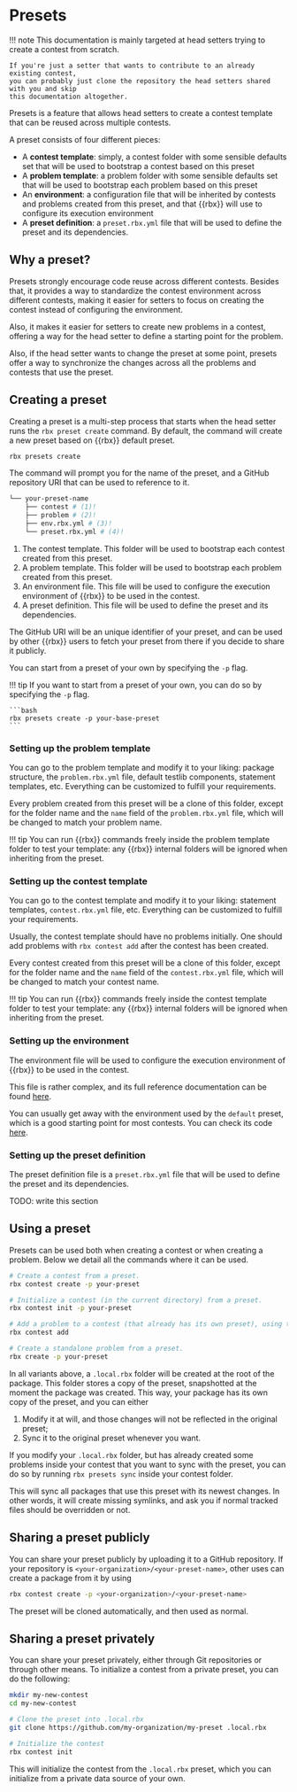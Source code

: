 # Presets

!!! note
    This documentation is mainly targeted at head setters trying to create a contest
    from scratch.

    If you're just a setter that wants to contribute to an already existing contest,
    you can probably just clone the repository the head setters shared with you and skip
    this documentation altogether.

Presets is a feature that allows head setters to create a contest template that can be reused
across multiple contests.

A preset consists of four different pieces:

- A **contest template**: simply, a contest folder with some sensible defaults set that will
  be used to bootstrap a contest based on this preset
- A **problem template**: a problem folder with some sensible defaults set that will
  be used to bootstrap each problem based on this preset
- An **environment**: a configuration file that will be inherited by contests and problems
  created from this preset, and that {{rbx}} will use to configure its execution environment
- A **preset definition**: a `preset.rbx.yml` file that will be used to define the preset
  and its dependencies.

## Why a preset?

Presets strongly encourage code reuse across different contests. Besides that, it provides
a way to standardize the contest environment across different contests, making it easier
for setters to focus on creating the contest instead of configuring the environment.

Also, it makes it easier for setters to create new problems in a contest, offering a way for
the head setter to define a starting point for the problem.

Also, if the head setter wants to change the preset at some point, presets offer a way
to synchronize the changes across all the problems and contests that use the preset.

## Creating a preset

Creating a preset is a multi-step process that starts when the head setter runs the
`rbx preset create` command. By default, the command will create a new preset based
on {{rbx}} default preset.

```bash
rbx presets create
```

The command will prompt you for the name of the preset, and a GitHub repository URI that
can be used to reference to it.

```bash
└── your-preset-name
    ├── contest # (1)!
    ├── problem # (2)!
    ├── env.rbx.yml # (3)!
    └── preset.rbx.yml # (4)!
```

1. The contest template. This folder will be used to bootstrap each contest created from
   this preset.
2. A problem template. This folder will be used to bootstrap each problem created from
   this preset.
3. An environment file. This file will be used to configure the execution environment
   of {{rbx}} to be used in the contest.
4. A preset definition. This file will be used to define the preset and its dependencies.

The GitHub URI will be an unique identifier of your preset, and
can be used by other {{rbx}} users to fetch your preset from there if you decide to share
it publicly.

You can start from a preset of your own by specifying the `-p` flag.

!!! tip
    If you want to start from a preset of your own, you can do so by specifying the `-p`
    flag.

    ```bash
    rbx presets create -p your-base-preset
    ```

### Setting up the problem template

You can go to the problem template and modify it to your liking: package structure,
the `problem.rbx.yml` file, default testlib components, statement templates, etc. Everything
can be customized to fulfill your requirements.

Every problem created from this preset will be a clone of this folder, except for the folder name
and the `name` field of the `problem.rbx.yml` file, which will be changed to match your problem name.

!!! tip
    You can run {{rbx}} commands freely inside the problem template folder to test your template:
    any {{rbx}} internal folders will be ignored when inheriting from the preset.

### Setting up the contest template

You can go to the contest template and modify it to your liking: statement templates, `contest.rbx.yml` file,
etc. Everything can be customized to fulfill your requirements.

Usually, the contest template should have no problems initially. One should add problems with
`rbx contest add` after the contest has been created.

Every contest created from this preset will be a clone of this folder, except for the folder name
and the `name` field of the `contest.rbx.yml` file, which will be changed to match your contest name.

!!! tip
    You can run {{rbx}} commands freely inside the contest template folder to test your template:
    any {{rbx}} internal folders will be ignored when inheriting from the preset.

### Setting up the environment

The environment file will be used to configure the execution environment of {{rbx}} to be used
in the contest.

This file is rather complex, and its full reference documentation can be found [here](../reference/env.md).

You can usually get away with the environment used by the `default` preset, which is
a good starting point for most contests. You can check its code [here](https://github.com/rsalesc/rbx/blob/main/rbx/resources/presets/default/env.rbx.yml).

### Setting up the preset definition

The preset definition file is a `preset.rbx.yml` file that will be used to define the preset
and its dependencies.

TODO: write this section

## Using a preset

Presets can be used both when creating a contest or when creating a problem. Below
we detail all the commands where it can be used.

```bash
# Create a contest from a preset.
rbx contest create -p your-preset

# Initialize a contest (in the current directory) from a preset.
rbx contest init -p your-preset

# Add a problem to a contest (that already has its own preset), using the very same preset.
rbx contest add

# Create a standalone problem from a preset.
rbx create -p your-preset
```

In all variants above, a `.local.rbx` folder will be created at the root of the package. This folder stores a copy of the
preset, snapshotted at the moment the package was created. This way, your package has its own copy of the preset,
and you can either

1. Modify it at will, and those changes will not be reflected in the original preset;
2. Sync it to the original preset whenever you want.

If you modify your `.local.rbx` folder, but has already created some problems inside your contest that you
want to sync with the preset, you can do so by running `rbx presets sync` inside your contest folder.

This will sync all packages that use this preset with its newest changes. In other words, it will create missing
symlinks, and ask you if normal tracked files should be overridden or not.

## Sharing a preset publicly

You can share your preset publicly by uploading it to a GitHub repository. If your repository is
`<your-organization>/<your-preset-name>`, other uses can create a package from it by using

```bash
rbx contest create -p <your-organization>/<your-preset-name>
```

The preset will be cloned automatically, and then used as normal.

## Sharing a preset privately

You can share your preset privately, either through Git repositories or through other means. To initialize
a contest from a private preset, you can do the following:

```bash
mkdir my-new-contest
cd my-new-contest

# Clone the preset into .local.rbx
git clone https://github.com/my-organization/my-preset .local.rbx

# Initialize the contest
rbx contest init
```

This will initialize the contest from the `.local.rbx` preset, which you can initialize from a private
data source of your own.

